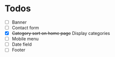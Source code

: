 # Todos

- [ ] Banner
- [ ] Contact form
- [x] ~~Category sort on home page~~ Display categories
- [ ] Mobile menu
- [ ] Date field
- [ ] Footer
